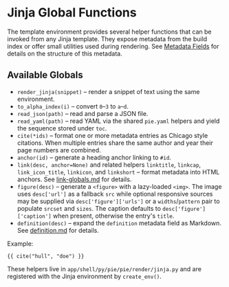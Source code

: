 # Jinja Global Functions

The template environment provides several helper functions that can be invoked
from any Jinja template. They expose metadata from the build index or offer
small utilities used during rendering. See [Metadata Fields](metadata-fields.md)
for details on the structure of this metadata.

## Available Globals

- `render_jinja(snippet)` – render a snippet of text using the same environment.
- `to_alpha_index(i)` – convert `0`–`3` to `a`–`d`.
- `read_json(path)` – read and parse a JSON file.
- `read_yaml(path)` – read YAML via the shared `pie.yaml` helpers and yield the
  sequence stored under `toc`.
- `cite(*ids)` – format one or more metadata entries as Chicago style
  citations. When multiple entries share the same author and year their page
  numbers are combined.
- `anchor(id)` – generate a heading anchor linking to `#id`.
- `link(desc, anchor=None)` and related helpers `linktitle`, `linkcap`,
  `link_icon_title`, `linkicon`, and `linkshort` – format metadata into HTML
  anchors. See [link-globals.md](link-globals.md) for details.
- `figure(desc)` – generate a `<figure>` with a lazy-loaded `<img>`. The image
  uses `desc['url']` as a fallback `src` while optional responsive sources may
  be supplied via `desc['figure']['urls']` or a `widths`/`pattern` pair to
  populate `srcset` and `sizes`. The caption defaults to
  `desc['figure']['caption']` when present, otherwise the entry's `title`.
- `definition(desc)` – expand the `definition` metadata field as Markdown.
  See [definition.md](definition.md) for details.

Example:

```jinja
{{ cite("hull", "doe") }}
```

These helpers live in `app/shell/py/pie/pie/render/jinja.py` and are
registered with the Jinja environment by `create_env()`.

